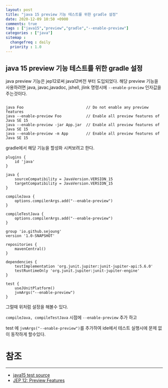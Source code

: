 ```yaml
---
layout: post
title: "java 15 preview 기능 테스트를 위한 gradle 설정"
date: 2020-12-09 10:50 +0900
comments: true
tags : ["java15","preview","gradle","--enable-preview"]
categories : ["java"]
sitemap :
  changefreq : daily
  priority : 1.0
---
```


## java 15 preview 기능 테스트를 위한 gradle 설정

java preview 기능은 jep12로써 java12버전 부터 도입되었다. 
해당 preview 기능을 사용하려면 java, javac,javadoc, jshell, jlink 명령시에 `--enable-preview` 인자값을 주는것이다.

```

java Foo                            // Do not enable any preview features
java --enable-preview Foo           // Enable all preview features of Java SE 15
java --enable-preview -jar App.jar  // Enable all preview features of Java SE 15
java --enable-preview -m App        // Enable all preview features of Java SE 15

```

gradle에서 해당 기능을 할성화 시켜보려고 한다.

```
plugins {
    id 'java'
}

java {
    sourceCompatibility = JavaVersion.VERSION_15
    targetCompatibility = JavaVersion.VERSION_15
}

compileJava {
    options.compilerArgs.add("--enable-preview")
}

compileTestJava {
    options.compilerArgs.add("--enable-preview")
}

group 'io.github.sejoung'
version '1.0-SNAPSHOT'

repositories {
    mavenCentral()
}

dependencies {
    testImplementation 'org.junit.jupiter:junit-jupiter-api:5.6.0'
    testRuntimeOnly 'org.junit.jupiter:junit-jupiter-engine'
}

test {
    useJUnitPlatform()
    jvmArgs("--enable-preview")
}

```

그럴때 위처럼 설정을 해볼수 있다. 

`compileJava, compileTestJava` 시점에 `--enable-preview` 추가 하고

test 에 `jvmArgs("--enable-preview")`를 추가하여 ide에서 테스트 실행시에 문제 없이 동작하게 할수있다.

# 참조
-----
* [java15 test source](https://github.com/sejoung/java15)
* [JEP 12: Preview Features](http://openjdk.java.net/jeps/12)
